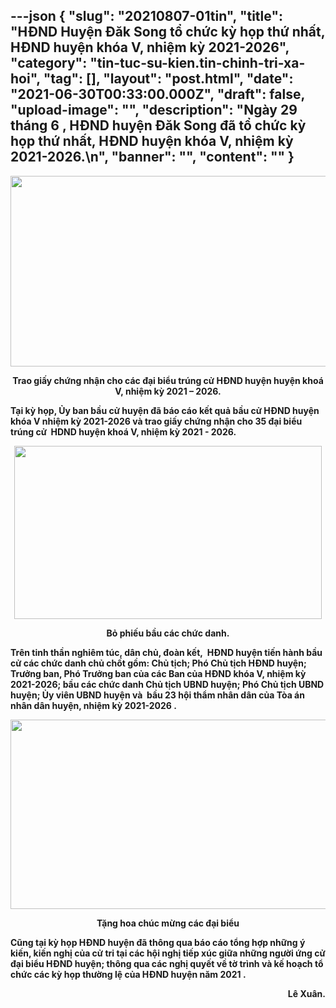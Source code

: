 ---json
{
    "slug": "20210807-01tin",
    "title": "HĐND Huyện Đăk Song tổ chức kỳ họp thứ nhất, HĐND huyện khóa V, nhiệm kỳ 2021-2026",
    "category": "tin-tuc-su-kien.tin-chinh-tri-xa-hoi",
    "tag": [],
    "layout": "post.html",
    "date": "2021-06-30T00:33:00.000Z",
    "draft": false,
    "upload-image": "",
    "description": "Ngày 29 tháng 6 , HĐND huyện Đăk Song đã tổ chức kỳ họp thứ nhất, HĐND huyện khóa V, nhiệm kỳ 2021-2026.\n",
    "banner": "",
    "__content__": ""
}
---
<p style="text-align:center"><strong><img src="https://lh3.googleusercontent.com/WBOaBov1r7JV45zeWaxT87vI7s6VAUAZbA5TQYPWLjsmdYXXxPG5nIdfdwW5MjJHX3GtsLds2xl2zQtX4bW3DKa4TPZFfECJfS0_FQ6Zf-IvMuwoK6VEj6DY-8nJVVZihAT8YLI" style="height:305px; width:540px" /></strong></p>

<p style="text-align:center"><strong>Trao giấy chứng nhận cho c&aacute;c đại biểu tr&uacute;ng cử HĐND huyện huyện kho&aacute; V, nhiệm kỳ 2021 &ndash; 2026.</strong></p>

<p><strong>Tại kỳ họp, Ủy ban bầu cử huyện đ&atilde; b&aacute;o c&aacute;o kết quả bầu cử HĐND huyện kh&oacute;a V nhiệm kỳ 2021-2026 v&agrave; trao giấy chứng nhận cho 35 đại biểu tr&uacute;ng cử&nbsp; HDND huyện kho&aacute; V, nhiệm kỳ 2021 - 2026.</strong></p>

<p style="text-align:center"><strong><img src="https://lh5.googleusercontent.com/nHKkvfIYdMYxpYoRnsEFU_orYaZNmOJEdAQ2MZeQ5kymw3kEqVIdIoNNO_019mGN3d1hXVOTDp6P7Ny9-crKhgStZ7xhmt5jdTu2WIdx5wUuJ99pgVwB--W1Xn-ibg5nzLqB1aw" style="height:277px; width:492px" /></strong></p>

<p style="text-align:center"><strong>Bỏ phiếu bầu c&aacute;c chức danh.</strong></p>

<p><strong>Tr&ecirc;n tinh thần nghi&ecirc;m t&uacute;c, d&acirc;n chủ, đo&agrave;n kết,&nbsp; HĐND huyện tiến h&agrave;nh bầu cử c&aacute;c chức danh chủ chốt gồm: Chủ tịch; Ph&oacute; Chủ tịch HĐND huyện; Trưởng ban, Ph&oacute; Trưởng ban của c&aacute;c Ban của HĐND kh&oacute;a V, nhiệm kỳ 2021-2026; bầu c&aacute;c chức danh Chủ tịch UBND huyện; Ph&oacute; Chủ tịch UBND huyện; Ủy vi&ecirc;n UBND huyện v&agrave;&nbsp; bầu 23 hội thẩm nh&acirc;n d&acirc;n của T&ograve;a &aacute;n nh&acirc;n d&acirc;n huyện, nhiệm kỳ 2021-2026 .&nbsp;</strong></p>

<p style="text-align:center"><strong><img src="https://lh4.googleusercontent.com/2j7hYKWwwbSHLarDuX8IlU60XFpPS2LENfbVvCtKDsOw7HzyT-91x4lIRSj8vxsnERfnIbM4fdCu_nSo9RAZE38KD7UqV9BoXDVV40zHUkicY8zfIH0RNnO0MJ-5wKFdIxa7ttc" style="height:303px; width:540px" /></strong></p>

<p style="text-align:center"><strong>Tặng hoa ch&uacute;c mừng c&aacute;c đại biểu</strong></p>

<p><strong>Cũng tại kỳ họp HĐND huyện đ&atilde; th&ocirc;ng qua b&aacute;o c&aacute;o tổng hợp những &yacute; kiến, kiến nghị của cử tri tại c&aacute;c hội nghị tiếp x&uacute;c giữa những người ứng cử đại biểu HĐND huyện; th&ocirc;ng qua c&aacute;c nghị quyết về tờ tr&igrave;nh v&agrave; kế hoạch tổ chức c&aacute;c kỳ họp thường lệ của HĐND huyện năm 2021 .</strong></p>

<p style="text-align:right"><strong>L&ecirc; Xu&acirc;n.</strong></p>

<p>&nbsp;</p>
